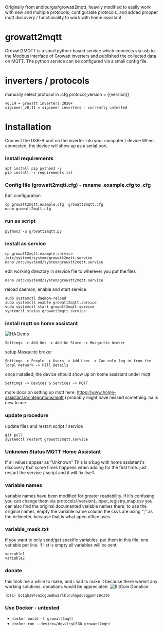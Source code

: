 Originally from andiburger/growatt2mqtt, heavily modified to easily work with new and multiple protocols, configurable protocols, and added propper mqtt discovery / functionality to work with home assistant

# growatt2mqtt

Growatt2MQTT is a small python-based service which connects via usb to the Modbus interface of Growatt inverters and published the collected data on MQTT.
The python service can be configured via a small config file.

# inverters / protocols
manually select protocol in .cfg
protocol_version = {{version}}
```
v0.14 = growatt inverters 2020+
sigineer_v0.11 = sigineer inverters - currently untested
```

# Installation
Connect the USB-B port on the inverter into your computer / device
When connected, the device will show up as a serial port. 

### install requirements
```
apt install pip python3 -y
pip install -r requirements.txt
```

### Config file (growatt2mqtt.cfg) - rename .example.cfg to .cfg
Edit configuration.
```
cp growatt2mqtt.example.cfg  growatt2mqtt.cfg
nano growatt2mqtt.cfg
```

### run as script
```python3 -u growatt2mqtt.py```


### install as service
```
cp growatt2mqtt.example.service  /etc/systemd/system/growatt2mqtt.service
nano /etc/systemd/system/growatt2mqtt.service
```
edit working directory in service file to wherever you put the files
```
nano /etc/systemd/system/growatt2mqtt.service
```
reload daemon, enable and start service
```
sudo systemctl daemon-reload
sudo systemctl enable growatt2mqtt.service
sudo systemctl start growatt2mqtt.service
systemctl status growatt2mqtt.service
```

### install mqtt on home assistant
![HA Demo](https://github.com/HotNoob/growatt2mqtt-hotnoob/blob/main/home%20assistant%20example.png?raw=true)

```Settings -> Add-Ons -> Add-On Store -> Mosquitto broker```

setup Mosquitto broker

```Settings -> People -> Users -> Add User -> Can only log in from the local network -> Fill Details ```

once installed; the device should show up on home assistant under mqtt

```Settings -> Devices & Services -> MQTT ```

more docs on setting up mqtt here: https://www.home-assistant.io/integrations/mqtt
i probably might have missed something. ha is new to me.

### update procedure
update files and restart script / service
```
git pull
systemctl restart growatt2mqtt.service
```

### Unknown Status MQTT Home Assistant 
If all values appear as "Unknown"
This is a bug with home assistant's discovery that some times happens when adding for the first time. just restart the service / script and it will fix itself. 

### variable names
variable names have been modified for greater readability. if it's confusing you can change them via protocols/{version}_input_registry_map.csv
you can also find the original documented variable names there; to use the original names, empty the variable name column
the csvs are using ";" as the delimeter, because that is what open office uses. 

### variable_mask.txt
if you want to only send/get specific variables, put them in this file. one variable per line. if list is empty all variables will be sent
```
variable1
variable2
```

### donate
this took me a while to make; and i had to make it because there werent any working solutions. 
donations would be appreciated.
![BitCoin Donation](https://github.com/HotNoob/growatt2mqtt-hotnoob/blob/main/donate_to_hotnoob.png?raw=true)

```(btc) bc1qh394vazcguedkw2rlklnuhapdq7qgpnnz9c3t0```

### Use Docker - untested
- ```docker build -t growatt2mqtt ```
- ```docker run --device=/dev/ttyUSB0 growatt2mqtt```
